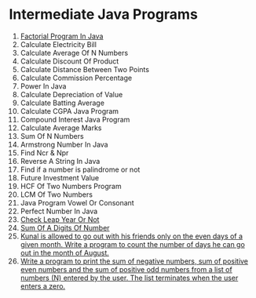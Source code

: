 # Intermediate Java Programs

1. [Factorial Program In Java](https://github.com/shubham-maurya-sm/Program-Practice-VS-Code/blob/main/Java/IntermediateJavaPrograms/Factorial.java)
2. Calculate Electricity Bill
3. Calculate Average Of N Numbers
4. Calculate Discount Of Product
5. Calculate Distance Between Two Points 
6. Calculate Commission Percentage
7. Power In Java
8. Calculate Depreciation of Value
9. Calculate Batting Average
10. Calculate CGPA Java Program
11. Compound Interest Java Program
12. Calculate Average Marks
13. Sum Of N Numbers
14. Armstrong Number In Java
15. Find Ncr & Npr
16. Reverse A String In Java
17. Find if a number is palindrome or not 
18. Future Investment Value
19. HCF Of Two Numbers Program
20. LCM Of Two Numbers
21. Java Program Vowel Or Consonant 
22. Perfect Number In Java
23. [Check Leap Year Or Not](https://github.com/shubham-maurya-sm/Program-Practice-VS-Code/blob/main/Java/IntermediateJavaPrograms/LeapYear.java)
24. [Sum Of A Digits Of Number](https://github.com/shubham-maurya-sm/Program-Practice-VS-Code/blob/main/Java/IntermediateJavaPrograms/SumOfDigits.java)
25. [Kunal is allowed to go out with his friends only on the even days of a given month. Write a program to count the number of days he can go out in the month of August.](https://github.com/shubham-maurya-sm/Program-Practice-VS-Code/blob/main/Java/IntermediateJavaPrograms/GoOutOnEvenDaysOfMonth.java)
26. [Write a program to print the sum of negative numbers, sum of positive even numbers and the sum of positive odd numbers from a list of numbers (N) entered by the user. The list terminates when the user enters a zero.](https://github.com/shubham-maurya-sm/Program-Practice-VS-Code/blob/main/Java/IntermediateJavaPrograms/SumOfDifferentCategoriesOfNo.java)
